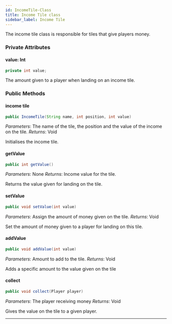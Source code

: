 ```yaml
---
id: IncomeTile-Class
title: Income Tile class
sidebar_label: Income Tile
---
```


The income tile class is responsible for tiles that give players money.   

### Private Attributes 

#### value: Int
```java
private int value;
```
The amount given to a player when landing on an income tile.

### Public Methods 
#### income tile
```java
public IncomeTile(String name, int position, int value)
```
*Parameters*: The name of the tile, the position and the value of the income on the tile.
*Returns*: Void

Initialises the income tile.

#### getValue
```java
public int getValue()
```
*Parameters*: None
*Returns*: Income value for the tile.

Returns the value given for landing on the tile.

#### setValue
```java
public void setValue(int value)
```
*Parameters*: Assign the amount of money given on the tile.
*Returns*: Void

Set the amount of money given to a player for landing on this tile.

#### addValue
```java
public void addValue(int value)
```
*Parameters*: Amount to add to the tile.
*Returns*: Void

Adds a specific amount to the value given on the tile

#### collect
```java
public void collect(Player player)
```
*Parameters*: The player receiving money
*Returns*: Void

Gives the value on the tile to a given player.

--- 